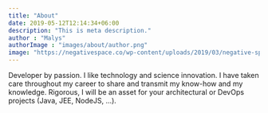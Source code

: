 ```yaml
---
title: "About"
date: 2019-05-12T12:14:34+06:00
description: "This is meta description."
author : "Malys"
authorImage : "images/about/author.png"
image: "https://negativespace.co/wp-content/uploads/2019/03/negative-space-colorful-programming-code.jpg"
---
```


Developer by passion. I like technology and science innovation. I have taken care throughout my career to share and transmit my know-how and my knowledge.
Rigorous, I will be an asset for your architectural or DevOps projects (Java, JEE, NodeJS, ...).
